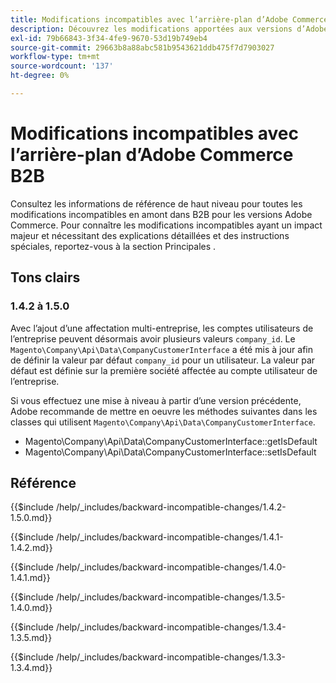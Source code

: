 ```yaml
---
title: Modifications incompatibles avec l’arrière-plan d’Adobe Commerce B2B
description: Découvrez les modifications apportées aux versions d’Adobe Commerce B2B qui peuvent nécessiter la mise à jour de votre code personnalisé.
exl-id: 79b66843-3f34-4fe9-9670-53d19b749eb4
source-git-commit: 29663b8a88abc581b9543621ddb475f7d7903027
workflow-type: tm+mt
source-wordcount: '137'
ht-degree: 0%

---
```


# Modifications incompatibles avec l’arrière-plan d’Adobe Commerce B2B

Consultez les informations de référence de haut niveau pour toutes les modifications incompatibles en amont dans B2B pour les versions Adobe Commerce. Pour connaître les modifications incompatibles ayant un impact majeur et nécessitant des explications détaillées et des instructions spéciales, reportez-vous à la section Principales .

## Tons clairs

### 1.4.2 à 1.5.0

Avec l’ajout d’une affectation multi-entreprise, les comptes utilisateurs de l’entreprise peuvent désormais avoir plusieurs valeurs `company_id`. Le `Magento\Company\Api\Data\CompanyCustomerInterface` a été mis à jour afin de définir la valeur par défaut `company_id` pour un utilisateur. La valeur par défaut est définie sur la première société affectée au compte utilisateur de l’entreprise.

Si vous effectuez une mise à niveau à partir d’une version précédente, Adobe recommande de mettre en oeuvre les méthodes suivantes dans les classes qui utilisent `Magento\Company\Api\Data\CompanyCustomerInterface`.

- Magento\Company\Api\Data\CompanyCustomerInterface::getIsDefault
- Magento\Company\Api\Data\CompanyCustomerInterface::setIsDefault

## Référence

{{$include /help/_includes/backward-incompatible-changes/1.4.2-1.5.0.md}}

{{$include /help/_includes/backward-incompatible-changes/1.4.1-1.4.2.md}}

{{$include /help/_includes/backward-incompatible-changes/1.4.0-1.4.1.md}}

{{$include /help/_includes/backward-incompatible-changes/1.3.5-1.4.0.md}}

{{$include /help/_includes/backward-incompatible-changes/1.3.4-1.3.5.md}}

{{$include /help/_includes/backward-incompatible-changes/1.3.3-1.3.4.md}}
